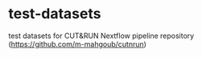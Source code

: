 # test-datasets
test datasets for CUT&RUN Nextflow pipeline repository (https://github.com/m-mahgoub/cutnrun)
